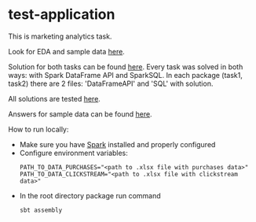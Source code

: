 # test-application

This is marketing analytics task.

Look for EDA and sample data [here](https://github.com/odaykhovskaya/test-application/blob/master/src/main/resources/jupyter-notebooks/EDA.ipynb).

Solution for both tasks can be found [here](https://github.com/odaykhovskaya/test-application/tree/master/src/main/scala/solution). Every task was solved in both ways: with Spark DataFrame API and SparkSQL. In each package (task1, task2) there are 2 files: 'DataFrameAPI' and 'SQL' with solution.

All solutions are tested [here](https://github.com/odaykhovskaya/test-application/tree/master/src/test/scala).

Answers for sample data can be found [here](https://github.com/odaykhovskaya/test-application/blob/master/src/main/resources/jupyter-notebooks/Result.ipynb).

How to run locally:

* Make sure you have [Spark](https://spark.apache.org/downloads.html) installed and properly configured
* Configure environment variables:
    ```
  PATH_TO_DATA_PURCHASES="<path to .xlsx file with purchases data>"
  PATH_TO_DATA_CLICKSTREAM="<path to .xlsx file with clickstream data>"
    ```
* In the root directory package run command
    ```
    sbt assembly
    ```
